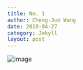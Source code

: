 ```yaml
---
title: No. 1
author: Cheng-Jun Wang
date: 2018-04-27
category: Jekyll
layout: post
---
```




![image](https://user-images.githubusercontent.com/543384/130966988-01410161-30c1-46f1-b469-5ba11157f9e9.png)

